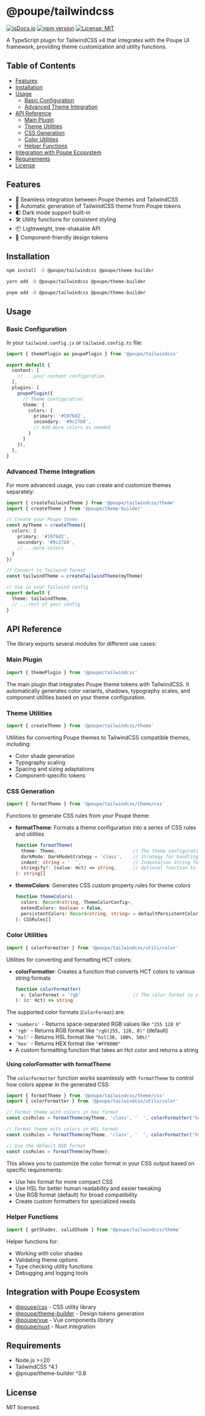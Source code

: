 # @poupe/tailwindcss

[![jsDocs.io](https://img.shields.io/badge/jsDocs.io-reference-blue)](https://www.jsdocs.io/package/@poupe/tailwindcss)
[![npm version](https://img.shields.io/npm/v/@poupe/tailwindcss.svg)](https://www.npmjs.com/package/@poupe/tailwindcss)
[![License: MIT](https://img.shields.io/badge/License-MIT-blue.svg)](../../LICENCE.txt)

A TypeScript plugin for TailwindCSS v4 that integrates with the Poupe UI
framework, providing theme customization and utility functions.

## Table of Contents

- [Features](#features)
- [Installation](#installation)
- [Usage](#usage)
  - [Basic Configuration](#basic-configuration)
  - [Advanced Theme Integration](#advanced-theme-integration)
- [API Reference](#api-reference)
  - [Main Plugin](#main-plugin)
  - [Theme Utilities](#theme-utilities)
  - [CSS Generation](#css-generation)
  - [Color Utilities](#color-utilities)
  - [Helper Functions](#helper-functions)
- [Integration with Poupe Ecosystem](#integration-with-poupe-ecosystem)
- [Requirements](#requirements)
- [License](#license)

## Features

- 🔄 Seamless integration between Poupe themes and TailwindCSS
- 🎨 Automatic generation of TailwindCSS theme from Poupe tokens
- 🌓 Dark mode support built-in
- 🛠️ Utility functions for consistent styling
- 📦 Lightweight, tree-shakable API
- 🧩 Component-friendly design tokens

## Installation

```bash
npm install -D @poupe/tailwindcss @poupe/theme-builder
```

```bash
yarn add -D @poupe/tailwindcss @poupe/theme-builder
```

```bash
pnpm add -D @poupe/tailwindcss @poupe/theme-builder
```

## Usage

### Basic Configuration

In your `tailwind.config.js` or `tailwind.config.ts` file:

```typescript
import { themePlugin as poupePlugin } from '@poupe/tailwindcss'

export default {
  content: [
    // ...your content configuration
  ],
  plugins: [
    poupePlugin({
      // Theme configuration
      theme: {
        colors: {
          primary: '#1976d2',
          secondary: '#9c27b0',
          // Add more colors as needed
        }
      }
    }),
  ],
}
```

### Advanced Theme Integration

For more advanced usage, you can create and customize themes separately:

```typescript
import { createTailwindTheme } from '@poupe/tailwindcss/theme'
import { createTheme } from '@poupe/theme-builder'

// Create your Poupe theme
const myTheme = createTheme({
  colors: {
    primary: '#1976d2',
    secondary: '#9c27b0',
    // ...more colors
  }
})

// Convert to Tailwind format
const tailwindTheme = createTailwindTheme(myTheme)

// Use in your Tailwind config
export default {
  theme: tailwindTheme,
  // ...rest of your config
}
```

## API Reference

The library exports several modules for different use cases:

### Main Plugin

```typescript
import { themePlugin } from '@poupe/tailwindcss'
```

The main plugin that integrates Poupe theme tokens with TailwindCSS. It
automatically generates color variants, shadows, typography scales, and component
utilities based on your theme configuration.

### Theme Utilities

```typescript
import { createTheme } from '@poupe/tailwindcss/theme'
```

Utilities for converting Poupe themes to TailwindCSS compatible themes,
including:

- Color shade generation
- Typography scaling
- Spacing and sizing adaptations
- Component-specific tokens

### CSS Generation

```typescript
import { formatTheme } from '@poupe/tailwindcss/theme/css'
```

Functions to generate CSS rules from your Poupe theme:

- **formatTheme**: Formats a theme configuration into a series of CSS rules and utilities
  ```typescript
  function formatTheme(
    theme: Theme,                            // The theme configuration object
    darkMode: DarkModeStrategy = 'class',    // Strategy for handling dark mode
    indent: string = '  ',                   // Indentation string for formatting
    stringify?: (value: Hct) => string,      // Optional function to convert Hct color values to string format
  ): string[]
  ```
  
- **themeColors**: Generates CSS custom property rules for theme colors
  ```typescript
  function themeColors(
    colors: Record<string, ThemeColorConfig>,
    extendColors: boolean = false,
    persistentColors: Record<string, string> = defaultPersistentColors,
  ): CSSRules[]
  ```

### Color Utilities

```typescript
import { colorFormatter } from '@poupe/tailwindcss/utils/color'
```

Utilities for converting and formatting HCT colors:

- **colorFormatter**: Creates a function that converts HCT colors to various string formats
  ```typescript
  function colorFormatter(
    v: ColorFormat = 'rgb'                   // The color format to convert to
  ): (c: Hct) => string
  ```

The supported color formats (`ColorFormat`) are:
- `'numbers'` - Returns space-separated RGB values like `"255 128 0"`
- `'rgb'` - Returns RGB format like `"rgb(255, 128, 0)"` (default)
- `'hsl'` - Returns HSL format like `"hsl(30, 100%, 50%)"`
- `'hex'` - Returns HEX format like `"#FF8000"`
- A custom formatting function that takes an Hct color and returns a string

#### Using colorFormatter with formatTheme

The `colorFormatter` function works seamlessly with `formatTheme` to control how colors appear in the generated CSS:

```typescript
import { formatTheme } from '@poupe/tailwindcss/theme/css'
import { colorFormatter } from '@poupe/tailwindcss/utils/color'

// Format theme with colors in hex format
const cssRules = formatTheme(myTheme, 'class', '  ', colorFormatter('hex'));

// Format theme with colors in HSL format
const cssRules = formatTheme(myTheme, 'class', '  ', colorFormatter('hsl'));

// Use the default RGB format
const cssRules = formatTheme(myTheme);
```

This allows you to customize the color format in your CSS output based on specific requirements:
- Use hex format for more compact CSS
- Use HSL for better human readability and easier tweaking
- Use RGB format (default) for broad compatibility
- Create custom formatters for specialized needs

### Helper Functions

```typescript
import { getShades, validShade } from '@poupe/tailwindcss/theme'
```

Helper functions for:

- Working with color shades
- Validating theme options
- Type checking utility functions
- Debugging and logging tools

## Integration with Poupe Ecosystem

- [@poupe/css](../@poupe-css) - CSS utility library
- [@poupe/theme-builder](../@poupe-theme-builder) - Design tokens generation
- [@poupe/vue](../@poupe-vue) - Vue components library
- [@poupe/nuxt](../@poupe-nuxt) - Nuxt integration

## Requirements

- Node.js >=20
- TailwindCSS ^4.1
- @poupe/theme-builder ^0.8

## License

MIT licensed.
